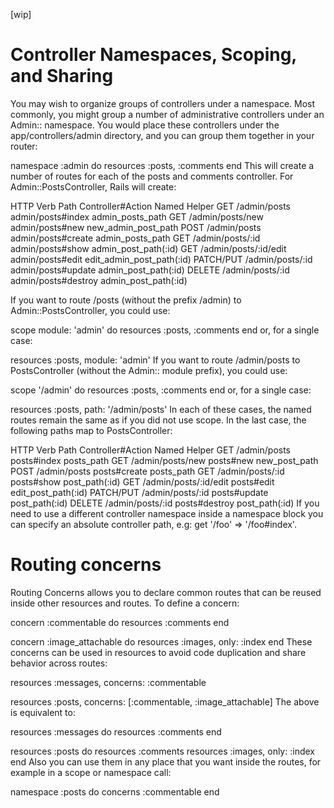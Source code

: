 [wip]
# Controller Namespaces, Scoping, and Sharing
You may wish to organize groups of controllers under a namespace. Most commonly, you might group a number of administrative controllers under an Admin:: namespace. You would place these controllers under the app/controllers/admin directory, and you can group them together in your router:

namespace :admin do
  resources :posts, :comments
end
This will create a number of routes for each of the posts and comments controller. For Admin::PostsController, Rails will create:

HTTP Verb	Path	Controller#Action	Named Helper
GET	/admin/posts	admin/posts#index	admin_posts_path
GET	/admin/posts/new	admin/posts#new	new_admin_post_path
POST	/admin/posts	admin/posts#create	admin_posts_path
GET	/admin/posts/:id	admin/posts#show	admin_post_path(:id)
GET	/admin/posts/:id/edit	admin/posts#edit	edit_admin_post_path(:id)
PATCH/PUT	/admin/posts/:id	admin/posts#update	admin_post_path(:id)
DELETE	/admin/posts/:id	admin/posts#destroy	admin_post_path(:id)

If you want to route /posts (without the prefix /admin) to Admin::PostsController, you could use:

scope module: 'admin' do
  resources :posts, :comments
end
or, for a single case:

resources :posts, module: 'admin'
If you want to route /admin/posts to PostsController (without the Admin:: module prefix), you could use:

scope '/admin' do
  resources :posts, :comments
end
or, for a single case:

resources :posts, path: '/admin/posts'
In each of these cases, the named routes remain the same as if you did not use scope. In the last case, the following paths map to PostsController:

HTTP Verb	Path	Controller#Action	Named Helper
GET	/admin/posts	posts#index	posts_path
GET	/admin/posts/new	posts#new	new_post_path
POST	/admin/posts	posts#create	posts_path
GET	/admin/posts/:id	posts#show	post_path(:id)
GET	/admin/posts/:id/edit	posts#edit	edit_post_path(:id)
PATCH/PUT	/admin/posts/:id	posts#update	post_path(:id)
DELETE	/admin/posts/:id	posts#destroy	post_path(:id)
If you need to use a different controller namespace inside a namespace block you can specify an absolute controller path, e.g: get '/foo' => '/foo#index'.

# Routing concerns
Routing Concerns allows you to declare common routes that can be reused inside other resources and routes. To define a concern:

concern :commentable do
  resources :comments
end

concern :image_attachable do
  resources :images, only: :index
end
These concerns can be used in resources to avoid code duplication and share behavior across routes:

resources :messages, concerns: :commentable

resources :posts, concerns: [:commentable, :image_attachable]
The above is equivalent to:

resources :messages do
  resources :comments
end

resources :posts do
  resources :comments
  resources :images, only: :index
end
Also you can use them in any place that you want inside the routes, for example in a scope or namespace call:

namespace :posts do
  concerns :commentable
end

